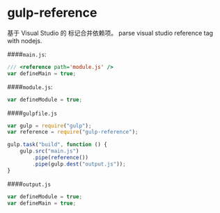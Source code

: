 # gulp-reference
基于 Visual Studio 的 <reference> 标记合并依赖项。
parse visual studio reference tag with nodejs.

####`main.js`:
```javascript
/// <reference path='module.js' />
var defineMain = true;
```
####`module.js`:
```javascript
var defineModule = true;
```
####`gulpfile.js`
```javascript
var gulp = require("gulp");
var reference = require("gulp-reference");

gulp.task("build", function () {
    gulp.src("main.js")
        .pipe(reference())
        .pipe(gulp.dest("output.js"));
}
```
####`output.js`
```javascript
var defineModule = true;
var defineMain = true;
```




